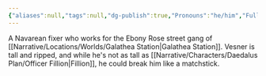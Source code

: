 ```yaml
---
{"aliases":null,"tags":null,"dg-publish":true,"Pronouns":"he/him","Full Name":"Vesner","Role":"Opponent","Species":"Navarean","Gender":"Cis Man","Universal Name":"·𐑝𐑧𐑕𐑯𐑻","permalink":"/narrative/characters/daedalus-plan/vesner/","dgPassFrontmatter":true}
---
```


A Navarean fixer who works for the Ebony Rose street gang of [[Narrative/Locations/Worlds/Galathea Station\|Galathea Station]]. Vesner is tall and ripped, and while he's not as tall as [[Narrative/Characters/Daedalus Plan/Officer Fillion\|Fillion]], he could break him like a matchstick.